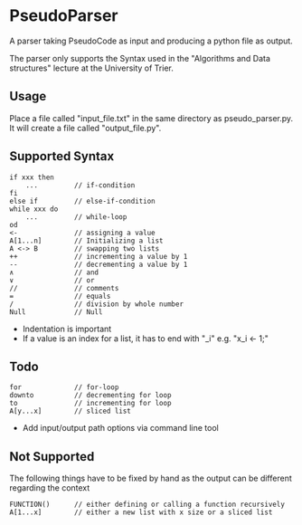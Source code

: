 # PseudoParser

A parser taking PseudoCode as input and producing a python file as output.

The parser only supports the Syntax used in the "Algorithms and Data structures" lecture at the University of Trier.

## Usage

Place a file called "input_file.txt" in the same directory as pseudo_parser.py. 
It will create a file called "output_file.py".

## Supported Syntax

```
if xxx then
    ...         // if-condition
fi
else if         // else-if-condition
while xxx do    
    ...         // while-loop
od
<-              // assigning a value
A[1...n]        // Initializing a list
A <-> B         // swapping two lists
++              // incrementing a value by 1
--              // decrementing a value by 1
∧               // and
∨               // or
//              // comments
=               // equals
/               // division by whole number
Null            // Null
```

+ Indentation is important
+ If a value is an index for a list, it has to end with "_i" e.g. "x_i <- 1;"

## Todo

```
for             // for-loop
downto          // decrementing for loop
to              // incrementing for loop
A[y...x]        // sliced list
```
+ Add input/output path options via command line tool

## Not Supported

The following things have to be fixed by hand as the output can be different regarding the context
```
FUNCTION()      // either defining or calling a function recursively
A[1...x]        // either a new list with x size or a sliced list
```